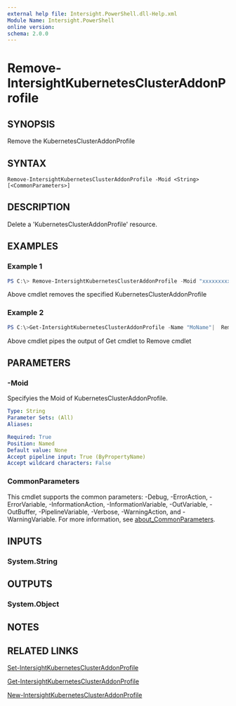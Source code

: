 ```yaml
---
external help file: Intersight.PowerShell.dll-Help.xml
Module Name: Intersight.PowerShell
online version:
schema: 2.0.0
---
```


# Remove-IntersightKubernetesClusterAddonProfile

## SYNOPSIS
Remove the KubernetesClusterAddonProfile

## SYNTAX

```
Remove-IntersightKubernetesClusterAddonProfile -Moid <String> [<CommonParameters>]
```

## DESCRIPTION
Delete a &apos;KubernetesClusterAddonProfile&apos; resource.

## EXAMPLES

### Example 1
```powershell
PS C:\> Remove-IntersightKubernetesClusterAddonProfile -Moid "xxxxxxxxxxxxxxxxxxxxxxxxxxx"
```
Above cmdlet removes the specified KubernetesClusterAddonProfile 

### Example 2
```powershell
PS C:\>Get-IntersightKubernetesClusterAddonProfile -Name "MoName"|  Remove-IntersightKubernetesClusterAddonProfile
```
Above cmdlet pipes the output of Get cmdlet to Remove cmdlet

## PARAMETERS

### -Moid
Specifyies the Moid of KubernetesClusterAddonProfile.

```yaml
Type: String
Parameter Sets: (All)
Aliases:

Required: True
Position: Named
Default value: None
Accept pipeline input: True (ByPropertyName)
Accept wildcard characters: False
```

### CommonParameters
This cmdlet supports the common parameters: -Debug, -ErrorAction, -ErrorVariable, -InformationAction, -InformationVariable, -OutVariable, -OutBuffer, -PipelineVariable, -Verbose, -WarningAction, and -WarningVariable. For more information, see [about_CommonParameters](http://go.microsoft.com/fwlink/?LinkID=113216).

## INPUTS

### System.String

## OUTPUTS

### System.Object
## NOTES

## RELATED LINKS

[Set-IntersightKubernetesClusterAddonProfile](./Set-IntersightKubernetesClusterAddonProfile.md)

[Get-IntersightKubernetesClusterAddonProfile](./Get-IntersightKubernetesClusterAddonProfile.md)

[New-IntersightKubernetesClusterAddonProfile](./New-IntersightKubernetesClusterAddonProfile.md)

